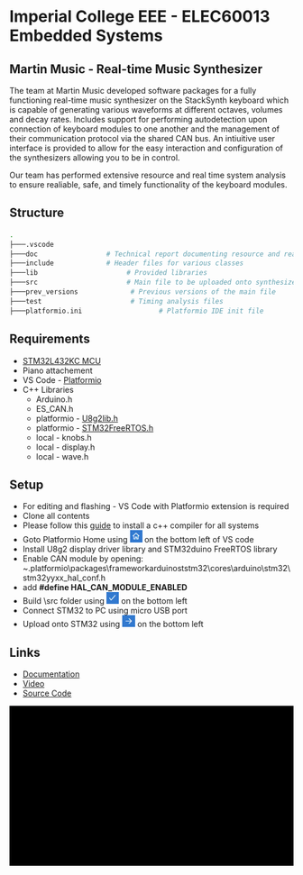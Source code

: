 # Imperial College EEE - ELEC60013 Embedded Systems

## Martin Music - Real-time Music Synthesizer

The team at Martin Music developed software packages for a fully functioning real-time music synthesizer on the StackSynth keyboard which is capable of generating various waveforms
at different octaves, volumes and decay rates. Includes support for performing autodetection upon connection of keyboard modules to one another and the management of their communication protocol via
the shared CAN bus. An intiuitive user interface is provided to allow for the easy interaction and configuration of the synthesizers allowing you to be in control. 

Our team has performed extensive resource and real time system analysis to ensure realiable, safe, and timely functionality of the keyboard modules. 

## Structure

```bash
.
├───.vscode             
├───doc                 # Technical report documenting resource and real-time system analysis
├───include             # Header files for various classes
├───lib                      # Provided libraries
├───src                      # Main file to be uploaded onto synthesizer
├───prev_versions             # Previous versions of the main file
├───test                      # Timing analysis files
├───platformio.ini                   # Platformio IDE init file
```
## Requirements

- [STM32L432KC MCU](https://www.st.com/en/evaluation-tools/nucleo-l432kc.html) 
- Piano attachement
- VS Code - [Platformio](https://platformio.org/)
- C++ Libraries
  - Arduino.h
  - ES_CAN.h
  - platformio - [U8g2lib.h](https://www.arduino.cc/reference/en/libraries/u8g2/)
  - platformio - [STM32FreeRTOS.h](https://www.digikey.co.uk/en/maker/projects/getting-started-with-stm32-introduction-to-freertos/ad275395687e4d85935351e16ec575b1)
  - local - knobs.h
  - local - display.h
  - local - wave.h

## Setup
- For editing and flashing - VS Code with Platformio extension is required
- Clone all contents
- Please follow this [guide](https://hank.feild.org/courses/common/cpp-compiler.html) to install a c++ compiler for all systems
- Goto Platformio Home using ![home](/doc/resources/Home.PNG) on the bottom left of VS code
- Install U8g2 display driver library and STM32duino FreeRTOS library
- Enable CAN module by opening: ~\.platformio\packages\frameworkarduinoststm32\cores\arduino\stm32\stm32yyxx_hal_conf.h
- add **#define HAL_CAN_MODULE_ENABLED**
- Build \src folder using ![BuildIcon](/doc/resources/Build.PNG) on the bottom left
- Connect STM32 to PC using micro USB port
- Upload onto STM32 using ![UploadIcon](/doc/resources/Upload.PNG) on the bottom left

## Links
- [Documentation](https://github.com/mp619/MartinMusic/tree/master/doc)
- [Video](https://web.microsoftstream.com/video/5c28ea65-837a-4dd1-8151-f86ed1e84635)
- [Source Code](https://github.com/mp619/MartinMusic/tree/master/src)

![Intro](/doc/resources/ViedoStart.gif)
